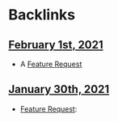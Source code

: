 
# Backlinks
## [February 1st, 2021](<February 1st, 2021.md>)
- A [Feature Request](<Feature Request.md>)

## [January 30th, 2021](<January 30th, 2021.md>)
- [Feature Request](<Feature Request.md>):

